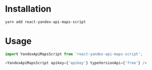 # Installation

`yarn add react-yandex-api-maps-script`

# Usage

```javascript
import YandexApiMapsScript from 'react-yandex-api-maps-script';

<YandexApiMapsScript apikey={'apikey'} typeVersionApi={'free'} />
```